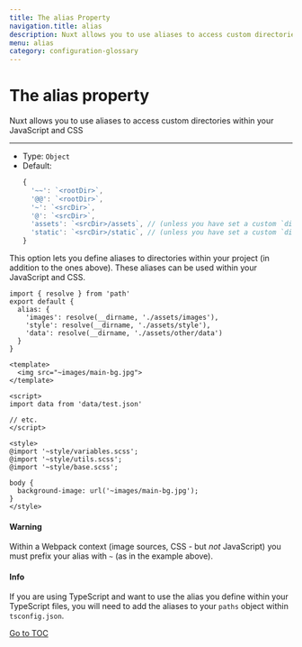 ```yaml
---
title: The alias Property
navigation.title: alias
description: Nuxt allows you to use aliases to access custom directories within your JavaScript and CSS
menu: alias
category: configuration-glossary
---
```

# The alias property

Nuxt allows you to use aliases to access custom directories within your JavaScript and CSS

---

- Type: `Object`
- Default:
  ```js
  {
    '~~': `<rootDir>`,
    '@@': `<rootDir>`,
    '~': `<srcDir>`,
    '@': `<srcDir>`,
    'assets': `<srcDir>/assets`, // (unless you have set a custom `dir.assets`)
    'static': `<srcDir>/static`, // (unless you have set a custom `dir.static`)
  }
  ```

This option lets you define aliases to directories within your project (in addition to the ones above). These aliases can be used within your JavaScript and CSS.

```js{}[nuxt.config.js]
import { resolve } from 'path'
export default {
  alias: {
    'images': resolve(__dirname, './assets/images'),
    'style': resolve(__dirname, './assets/style'),
    'data': resolve(__dirname, './assets/other/data')
  }
}
```

```html{}[components/example.vue]
<template>
  <img src="~images/main-bg.jpg">
</template>

<script>
import data from 'data/test.json'

// etc.
</script>

<style>
@import '~style/variables.scss';
@import '~style/utils.scss';
@import '~style/base.scss';

body {
  background-image: url('~images/main-bg.jpg');
}
</style>
```

#### Warning
Within a Webpack context (image sources, CSS - but _not_ JavaScript) you must prefix your alias with `~` (as in the example above).


#### Info
If you are using TypeScript and want to use the alias you define within your TypeScript files, you will need to add the aliases to your `paths` object within `tsconfig.json`.

<span style='float: footnote;'><a href="../index.html#toc">Go to TOC</a></span>
